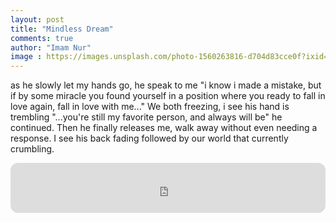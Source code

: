 ```yaml
---
layout: post
title: "Mindless Dream"
comments: true
author: "Imam Nur"
image : https://images.unsplash.com/photo-1560263816-d704d83cce0f?ixid=MnwxMjA3fDB8MHxzZWFyY2h8NHx8YnV0dGVyZmx5fGVufDB8fDB8fA%3D%3D&ixlib=rb-1.2.1&auto=format&fit=crop&w=500&q=60
---
```


as he slowly let my hands go, he speak to me "i know i made a mistake, but if by some miracle you found yourself in a position where you ready to fall in love again, fall in love with me..." We both freezing, i see his hand is trembling "...you're still my favorite person, and always will be" he continued. Then he finally releases me, walk away without even needing a response. I see his back fading followed by our world that currently crumbling.

<iframe style="border-radius:12px" src="https://open.spotify.com/track/34xTFwjPQ1dC6uJmleno7x?si=95c6cd1116554afd" width="100%" height="80" frameBorder="0" allowfullscreen="" allow="autoplay; clipboard-write; encrypted-media; fullscreen; picture-in-picture"></iframe>
